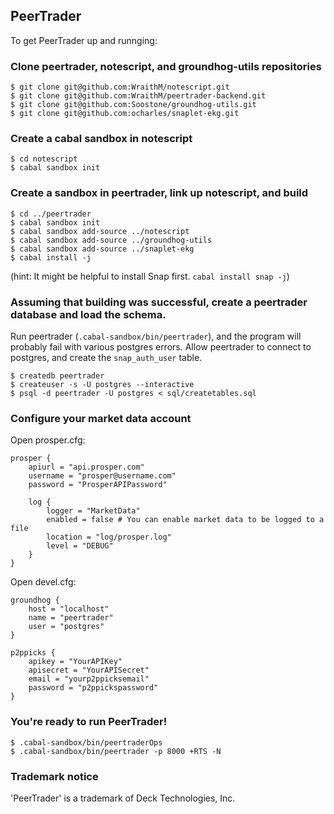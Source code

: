 PeerTrader
----------

To get PeerTrader up and runnging:

### Clone peertrader, notescript, and groundhog-utils repositories

```
$ git clone git@github.com:WraithM/notescript.git
$ git clone git@github.com:WraithM/peertrader-backend.git
$ git clone git@github.com:Soostone/groundhog-utils.git
$ git clone git@github.com:ocharles/snaplet-ekg.git
```

### Create a cabal sandbox in notescript

```
$ cd notescript
$ cabal sandbox init
```


### Create a sandbox in peertrader, link up notescript, and build

```
$ cd ../peertrader
$ cabal sandbox init
$ cabal sandbox add-source ../notescript
$ cabal sandbox add-source ../groundhog-utils
$ cabal sandbox add-source ../snaplet-ekg
$ cabal install -j
```

(hint: It might be helpful to install Snap first. `cabal install snap -j`)

### Assuming that building was successful, create a peertrader database and load the schema.

Run peertrader (`.cabal-sandbox/bin/peertrader`), and the program will probably
fail with various postgres errors. Allow peertrader to connect to postgres, and
create the `snap_auth_user` table.

```
$ createdb peertrader
$ createuser -s -U postgres --interactive
$ psql -d peertrader -U postgres < sql/createtables.sql
```

### Configure your market data account

Open prosper.cfg:

```
prosper {
    apiurl = "api.prosper.com"
    username = "prosper@username.com"
    password = "ProsperAPIPassword"

    log {
        logger = "MarketData"
        enabled = false # You can enable market data to be logged to a file
        location = "log/prosper.log"
        level = "DEBUG"
    }
}
```

Open devel.cfg:

```
groundhog {
    host = "localhost"
    name = "peertrader"
    user = "postgres"
}

p2ppicks {
    apikey = "YourAPIKey"
    apisecret = "YourAPISecret"
    email = "yourp2ppicksemail"
    password = "p2ppickspassword"
}
```

### You're ready to run PeerTrader!

```
$ .cabal-sandbox/bin/peertraderOps
$ .cabal-sandbox/bin/peertrader -p 8000 +RTS -N
```


### Trademark notice

'PeerTrader' is a trademark of Deck Technologies, Inc.
